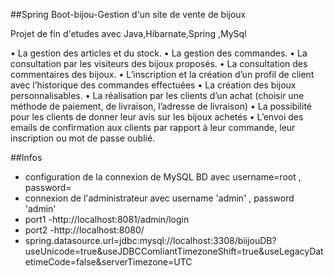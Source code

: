 ##Spring Boot-bijou-Gestion d'un site de vente de bijoux

Projet de fin d'etudes avec Java,Hibarnate,Spring ,MySql 

• La gestion des articles et du stock.
• La gestion des commandes.
• La consultation par les visiteurs des bijoux proposés.
• La consultation des commentaires des bijoux.
• L’inscription et la création d’un profil de client avec l’historique des commandes effectuées
• La création des bijoux personnalisables.
• La réalisation par les clients d’un achat (choisir une méthode de paiement, de livraison, l’adresse de livraison)
• La possibilité pour les clients de donner leur avis sur les bijoux achetés
• L’envoi des emails de confirmation aux clients par rapport à leur commande, leur inscription ou mot de passe oublié.


##Infos

* configuration de la connexion de MySQL BD avec username=root , password=
* connexion de l'administrateur avec username 'admin' , password 'admin'
* port1 -http://localhost:8081/admin/login 
* port2 -http://localhost:8080/
* spring.datasource.url=jdbc:mysql://localhost:3308/biijouDB?useUnicode=true&useJDBCComliantTimezoneShift=true&useLegacyDatetimeCode=false&serverTimezone=UTC
